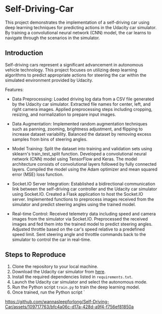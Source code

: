 # Self-Driving-Car
This project demonstrates the implementation of a self-driving car using deep learning techniques for predicting actions in the Udacity car simulator. By training a convolutional neural network (CNN) model, the car learns to navigate through the scenarios in the simulator.


## Introduction

Self-driving cars represent a significant advancement in autonomous vehicle technology. This project focuses on utilizing deep learning algorithms to predict appropriate actions for steering the car within the simulated environment provided by Udacity.

Features:

- Data Preprocessing:
Loaded driving log data from a CSV file generated by the Udacity car simulator.
Extracted file names for center, left, and right camera images.
Applied preprocessing steps including cropping, resizing, and normalization to prepare input images.

- Data Augmentation:
Implemented random augmentation techniques such as panning, zooming, brightness adjustment, and flipping to increase dataset variability.
Balanced the dataset by removing excess samples from bins of steering angles.

- Model Training:
Split the dataset into training and validation sets using sklearn's train_test_split function.
Developed a convolutional neural network (CNN) model using TensorFlow and Keras.
The model architecture consists of convolutional layers followed by fully connected layers.
Compiled the model using the Adam optimizer and mean squared error (MSE) loss function.

- Socket.IO Server Integration:
Established a bidirectional communication link between the self-driving car controller and the Udacity car simulator using Socket.IO.
Created a Flask application to host the Socket.IO server.
Implemented functions to preprocess images received from the simulator and predict steering angles using the trained model.

- Real-time Control:
Received telemetry data including speed and camera images from the simulator via Socket.IO.
Preprocessed the received images and fed them into the trained model to predict steering angles.
Adjusted throttle based on the car's speed relative to a predefined speed limit.
Sent steering angle and throttle commands back to the simulator to control the car in real-time.

## Steps to Reproduce

1. Clone the repository to your local machine.
2. Download the Udacity car simulator from [here](https://github.com/udacity/self-driving-car-sim).
3. Install the required dependencies listed in `requirements.txt`.
4. Launch the Udacity car simulator and select the autonomous mode.
5. Run the Python script `train.py` to train the deep learning model.
6. Once trained, run the Python script `

https://github.com/wannasleepforlong/Self-Driving-Car/assets/109717763/bfc4a06c-d17a-428d-a9f4-f756ef81850a

